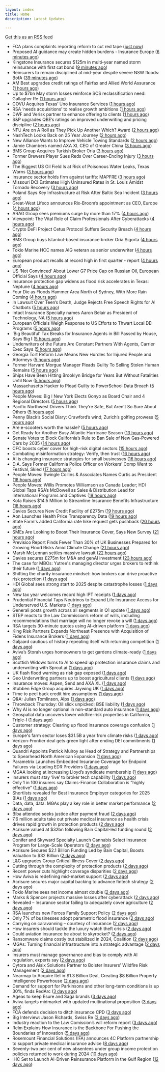 ```yaml
---
layout: index
title: Home
description: Latest Updates

---
```


[Get this as an RSS feed](/feed.rss)

<!-- news_marker starts -->
- FCA plans complaints reporting reform to cut red tape ([just now](https://www.insurancebusinessmag.com/uk/news/breaking-news/fca-plans-complaints-reporting-reform-to-cut-red-tape-536717.aspx))
- Proposed AI guidance may create hidden burdens - Insurance Europe ([6 minutes ago](https://www.insurancebusinessmag.com/uk/news/technology/proposed-ai-guidance-may-create-hidden-burdens--insurance-europe-536716.aspx))
- Kingstone Insurance secures $125m in multi-year named storm reinsurance with first cat bond ([9 minutes ago](https://www.reinsurancene.ws/kingstone-insurance-secures-125m-in-multi-year-named-storm-reinsurance-with-first-cat-bond/))
- Reinsurers to remain disciplined at mid-year despite severe NSW floods: BofA ([39 minutes ago](https://www.reinsurancene.ws/reinsurers-to-remain-disciplined-at-mid-year-despite-severe-nsw-floods-bofa/))
- AM Best upgrades credit ratings of Fairfax and Allied World Assurance ([1 hours ago](https://www.reinsurancene.ws/am-best-upgrades-credit-ratings-of-fairfax-and-allied-world-assurance/))
- Up to $7bn May storm losses reinforce SCS reclassification need: Gallagher Re ([1 hours ago](https://www.reinsurancene.ws/up-to-7bn-may-storm-losses-reinforce-scs-reclassification-need-gallagher-re/))
- COVU Acquires Texas’ Uno Insurance Services ([1 hours ago](https://www.insurancejournal.com/news/southcentral/2025/05/23/824917.htm))
- RSA ‘needs acquisitions’ to realise growth ambitions ([1 hours ago](https://www.postonline.co.uk/news/7957807/rsa-%E2%80%98needs-acquisitions%E2%80%99-to-realise-growth-ambitions))
- DWF and Verisk partner to enhance offering to clients ([1 hours ago](https://www.postonline.co.uk/news/7957815/dwf-and-verisk-partner-to-enhance-offering-to-clients))
- S&P upgrades QBE’s ratings on improved underwriting and pricing discipline ([2 hours ago](https://www.reinsurancene.ws/sp-upgrades-qbes-ratings-on-improved-underwriting-and-pricing-discipline/))
- NFU Are on A Roll as They Pick Up Another Which? Award ([2 hours ago](https://insurance-edge.net/2025/05/23/nfu-are-on-a-roll-as-they-pick-up-another-which-award/))
- NashTech Looks Back on 25 Year Journey ([2 hours ago](https://insurance-edge.net/2025/05/23/nashtech-looks-back-on-25-year-journey/))
- New Alliance Wants to Improve Vehicle Towing Standards ([2 hours ago](https://insurance-edge.net/2025/05/23/new-alliance-wants-to-improve-vehicle-towing-standards/))
- Jamie Chambers named AXA XL CEO of Greater China ([3 hours ago](https://www.reinsurancene.ws/jamie-chambers-named-axa-xl-ceo-of-greater-china/))
- BMS Group Acquires Turkish Broker Oria ([3 hours ago](https://www.insurancejournal.com/news/international/2025/05/23/824941.htm))
- Former Brewers Player Sues Reds Over Career-Ending Injury ([3 hours ago](https://www.insurancejournal.com/news/midwest/2025/05/23/824903.htm))
- The Biggest US Oil Field Is at Risk of Poisonous Water Leaks, Texas Warns ([3 hours ago](https://www.insurancejournal.com/news/southcentral/2025/05/23/824907.htm))
- Insurance sector holds firm against tariffs: MAPFRE ([3 hours ago](https://www.reinsurancene.ws/insurance-sector-holds-firm-against-tariffs-mapfre/))
- Missouri DCI Estimates High Uninsured Rates in St. Louis Amidst Tornado Recovery ([3 hours ago](https://www.insurancejournal.com/news/midwest/2025/05/23/824913.htm))
- Poland Says Key Infrastructure at Risk After Baltic Sea Incident ([3 hours ago](https://www.insurancejournal.com/news/international/2025/05/23/824938.htm))
- Great-West Lifeco announces Rix-Broom’s appointment as CEO, Europe ([4 hours ago](https://www.reinsurancene.ws/great-west-lifeco-announces-rix-brooms-appointment-as-ceo-europe/))
- ARAG Group sees premiums surge by more than 17% ([4 hours ago](https://www.insurancebusinessmag.com/uk/news/breaking-news/arag-group-sees-premiums-surge-by-more-than-17-536693.aspx))
- Viewpoint: The Vital Role of Claim Professionals After Cyberattacks ([4 hours ago](https://www.insurancejournal.com/news/national/2025/05/23/824781.htm))
- Crypto DeFi Project Cetus Protocol Suffers Security Breach ([4 hours ago](https://www.insurancejournal.com/news/international/2025/05/23/824934.htm))
- BMS Group buys Istanbul-based insurance broker Oria Sigorta ([4 hours ago](https://www.insurancebusinessmag.com/uk/news/breaking-news/bms-group-buys-istanbulbased-insurance-broker-oria-sigorta-536691.aspx))
- Tokio Marine HCC names AIG veteran as senior underwriter ([4 hours ago](https://www.insurancebusinessmag.com/uk/news/professional-liability/tokio-marine-hcc-names-aig-veteran-as-senior-underwriter-536690.aspx))
- European product recalls at record high in first quarter - report ([4 hours ago](https://www.insurancebusinessmag.com/uk/news/breaking-news/european-product-recalls-at-record-high-in-first-quarter--report-536689.aspx))
- US ‘Not Convinced’ About Lower G7 Price Cap on Russian Oil, European Official Says ([4 hours ago](https://www.insurancejournal.com/news/international/2025/05/23/824931.htm))
- Insurance protection gap widens as flood risk accelerates in Texas: Neptune ([4 hours ago](https://www.reinsurancene.ws/insurance-protection-gap-widens-as-flood-risk-accelerates-in-texas-neptune/))
- Four Die as Floods Hammer Area North of Sydney, With More Rain Coming ([4 hours ago](https://www.insurancejournal.com/news/international/2025/05/23/824927.htm))
- In Lawsuit Over Teen’s Death, Judge Rejects Free Speech Rights for AI Chatbots ([5 hours ago](https://www.insurancejournal.com/news/national/2025/05/23/824758.htm))
- Intact Insurance Specialty names Aaron Belair as President of Technology, NA ([5 hours ago](https://www.reinsurancene.ws/intact-insurance-specialty-names-aaron-belair-as-president-of-technology-na/))
- European Officials Weigh Response to US Efforts to Thwart Local DEI Programs ([5 hours ago](https://www.insurancejournal.com/news/international/2025/05/23/824762.htm))
- ‘Big Beautiful’ Tax Breaks for Insurance Agents in Bill Passed by House, Says Big I ([5 hours ago](https://www.insurancejournal.com/news/national/2025/05/23/824883.htm))
- Underwriters of the Future Are Constant Partners With Agents, Carrier Exec Says ([5 hours ago](https://www.insurancejournal.com/news/national/2025/05/23/824719.htm))
- Georgia Tort Reform Law Means New Hurdles for Injured People and Attorneys ([5 hours ago](https://www.insurancejournal.com/news/southeast/2025/05/23/824861.htm))
- Former Harvard Morgue Manager Pleads Guilty To Selling Stolen Human Remains ([5 hours ago](https://www.insurancejournal.com/news/east/2025/05/23/824859.htm))
- Ships Have Been Hitting Brooklyn Bridge for Years But Without Fatalities Until Now ([5 hours ago](https://www.insurancejournal.com/news/east/2025/05/23/824881.htm))
- Massachusetts Hacker to Plead Guilty to PowerSchool Data Breach ([5 hours ago](https://www.insurancejournal.com/news/east/2025/05/23/824874.htm))
- People Moves: Big I New York Elects Gonyo as Board Chair and 4 Regional Directors ([5 hours ago](https://www.insurancejournal.com/news/east/2025/05/23/824816.htm))
- Pacific Northwest Drivers Think They’re Safe, But Aren’t So Sure About Others ([5 hours ago](https://www.insurancejournal.com/news/west/2025/05/23/824682.htm))
- Penny Black’s Social Diary: Crawford’s wind; Zurich’s golfing prowess ([5 hours ago](https://www.postonline.co.uk/people/7957569/penny-black%E2%80%99s-social-diary-crawford%E2%80%99s-wind-zurich%E2%80%99s-golfing-prowess))
- Are e-scooters worth the hassle? ([5 hours ago](https://www.postonline.co.uk/regulation/7957744/are-e-scooters-worth-the-hassle))
- Get Ready for Another Busy Atlantic Hurricane Season ([13 hours ago](https://www.insurancejournal.com/news/national/2025/05/22/824899.htm))
- Senate Votes to Block California’s Rule to Ban Sale of New Gas-Powered Cars by 2035 ([14 hours ago](https://www.insurancejournal.com/news/west/2025/05/22/824884.htm))
- CFC boosts cyber cover for high-risk digital sectors ([15 hours ago](https://www.insurancebusinessmag.com/uk/news/cyber/cfc-boosts-cyber-cover-for-highrisk-digital-sectors-536652.aspx))
- Combating misinformation strategy: Verify, then trust ([16 hours ago](https://www.dig-in.com/opinion/strategies-for-fighting-misinformation))
- AI is changing insurance strategies for small businesses ([16 hours ago](https://www.dig-in.com/opinion/ai-is-changing-insurance-strategies-for-small-businesses))
- D.A. Says Former California Police Officer on Workers’ Comp Went to Festival, Skied ([17 hours ago](https://www.insurancejournal.com/news/west/2025/05/22/824698.htm))
- People Moves: Swingle Collins & Associates Names Curtis as President ([18 hours ago](https://www.insurancejournal.com/news/southcentral/2025/05/22/824852.htm))
- People Moves: Willis Promotes Williamson as Canada Leader; HDI Global Taps RSA’s McDowell as Sales & Distribution Lead for International Programs and Captives ([18 hours ago](https://www.insurancejournal.com/news/international/2025/05/22/824842.htm))
- Kota Raises $14.5 Million to Streamline Insurance Benefits Infrastructure ([18 hours ago](https://www.insurtechinsights.com/kota-raises-14-5-million-to-streamline-insurance-benefits-infrastructure/))
- Davies Secures New Credit Facility of £275m ([19 hours ago](https://insurance-edge.net/2025/05/22/davies-secures-new-credit-facility-of-275m/))
- Aon Launches Health Price Transparency Data ([19 hours ago](https://insurance-edge.net/2025/05/22/aon-launches-health-price-transparency-data/))
- State Farm's added California rate hike request gets pushback ([20 hours ago](https://www.dig-in.com/news/state-farms-added-california-rate-hike-gets-pushback))
- SMEs Are Looking to Boost Their Insurance Cover, Says New Survey ([21 hours ago](https://insurance-edge.net/2025/05/22/smes-are-looking-to-boost-their-insurance-cover-says-new-survey/))
- Previsico Report Finds Fewer Than 30% of UK Businesses Prepared for Growing Flood Risks Amid Climate Change ([21 hours ago](https://www.insurtechinsights.com/previsico-report-finds-fewer-than-30-of-uk-businesses-prepared-for-growing-flood-risks-amid-climate-change/))
- Marsh McLennan settles massive lawsuit ([22 hours ago](https://www.insurancebusinessmag.com/uk/news/legal-insights/marsh-mclennan-settles-massive-lawsuit-536579.aspx))
- Davies secures £275m for M&A and genAI investment ([23 hours ago](https://www.postonline.co.uk/claims/7957808/davies-secures-%C2%A3275m-for-ma-and-genai-investment))
- The case for MBOs: Yutree's managing director urges brokers to rethink their future ([1 days ago](https://www.insurancebusinessmag.com/uk/news/business-resilience/the-case-for-mbos-yutrees-managing-director-urges-brokers-to-rethink-their-future-536561.aspx))
- Shifting the charity insurance mindset: how brokers can drive proactive risk protection ([1 days ago](https://www.insurancebusinessmag.com/uk/news/non-profits/shifting-the-charity-insurance-mindset-how-brokers-can-drive-proactive-risk-protection-536560.aspx))
- HDI Global sees strong start to 2025 despite catastrophe losses ([1 days ago](https://www.insurancebusinessmag.com/uk/news/breaking-news/hdi-global-sees-strong-start-to-2025-despite-catastrophe-losses-536559.aspx))
- New tax year welcomes record high IPT receipts ([1 days ago](https://www.insurancebusinessmag.com/uk/news/breaking-news/new-tax-year-welcomes-record-high-ipt-receipts-536558.aspx))
- Prudential Financial Taps Neutrinos to Expand Life Insurance Access for Underserved U.S. Markets ([1 days ago](https://www.insurtechinsights.com/prudential-financial-taps-neutrinos-to-expand-life-insurance-access-for-underserved-u-s-markets/))
- Generali posts growth across all segments in Q1 update ([1 days ago](https://www.insurancebusinessmag.com/uk/news/breaking-news/generali-posts-growth-across-all-segments-in-q1-update-536552.aspx))
- STEP reacts to the Law Commission’s reform of wills, including recommendations that marriage will no longer revoke a will ([1 days ago](https://ifamagazine.com/step-reacts-to-the-law-commissions-reform-of-wills-including-recommendations-that-marriage-will-no-longer-revoke-a-will/))
- RSA targets 30-minute quotes using AI-driven platform ([1 days ago](https://www.postonline.co.uk/commercial/7957756/rsa-targets-30-minute-quotes-using-ai-driven-platform))
- King Risk Partners Expands Northeast Presence with Acquisition of Fidens Insurance Brokers ([1 days ago](https://www.insurtechinsights.com/king-risk-partners-expands-northeast-presence-with-acquisition-of-fidens-insurance-brokers/))
- Galjaard cautious of history repeating itself with returning competition ([1 days ago](https://www.postonline.co.uk/news/7957781/galjaard-cautious-of-history-repeating-itself-with-returning-competition))
- Aviva’s Storah urges homeowners to get gardens climate-ready ([1 days ago](https://www.postonline.co.uk/personal/7957795/aviva%E2%80%99s-storah-urges-homeowners-to-get-gardens-climate-ready))
- Scottish Widows turns to AI to speed up protection insurance claims and underwriting with Sprout.ai ([1 days ago](https://ifamagazine.com/scottish-widows-turns-to-ai-to-speed-up-protection-insurance-claims-and-underwriting-with-sprout-ai/))
- UK flash flood warning as risk gap exposed ([1 days ago](https://www.insurancebusinessmag.com/uk/news/catastrophe/uk-flash-flood-warning-as-risk-gap-exposed-536538.aspx))
- Geo Underwriting partners up to boost agricultural clients ([1 days ago](https://www.insurancebusinessmag.com/uk/news/property-insurance/geo-underwriting-partners-up-to-boost-agricultural-clients-536537.aspx))
- Insurance moves: Aspen, Send and AXA XL ([1 days ago](https://www.insurancebusinessmag.com/uk/news/breaking-news/insurance-moves-aspen-send-and-axa-xl-536536.aspx))
- Stubben Edge Group acquires Jaywing UK ([1 days ago](https://www.insurancebusinessmag.com/uk/news/breaking-news/stubben-edge-group-acquires-jaywing-uk-536535.aspx))
- Time to peel back credit hire assumptions ([1 days ago](https://www.postonline.co.uk/personal/7957762/time-to-peel-back-credit-hire-assumptions))
- Q&A: Julian Tomlinson, Alps ([1 days ago](https://www.postonline.co.uk/broker/7957208/qa-julian-tomlinson-alps))
- Throwback Thursday: Oil slick unpicked; BSE liability ([1 days ago](https://www.postonline.co.uk/commercial/7956605/throwback-thursday-oil-slick-unpicked-bse-liability))
- Why AI is no longer optional in non-standard auto insurance ([1 days ago](https://www.dig-in.com/opinion/ais-role-in-non-standard-auto-insurance))
- Geospatial data uncovers lower wildfire-risk properties in California, Triple-I ([1 days ago](https://www.dig-in.com/news/geospatial-data-wildfire-prone-california-properties))
- Customer strategy: Clearing up flood insurance coverage confusion ([1 days ago](https://www.dig-in.com/opinion/clearing-up-flood-insurance-coverage-confusion))
- Europe's farm sector loses $31.5B a year from climate risks ([1 days ago](https://www.dig-in.com/articles/europes-farm-sector-loses-31-5b-a-year-from-climate-risks))
- Verizon-Frontier deal gets green light after ending DEI commitments ([1 days ago](https://www.insurancebusinessmag.com/uk/business-strategy/verizonfrontier-deal-gets-green-light-after-ending-dei-commitments-536482.aspx))
- Quandri Appoints Patrick Mulroy as Head of Strategy and Partnerships to Spearhead North American Expansion ([1 days ago](https://www.insurtechinsights.com/quandri-appoints-patrick-mulroy-as-head-of-strategy-and-partnerships-to-spearhead-north-american-expansion/))
- Parametrix Launches Embedded Insurance Coverage for Endpoint Failures via Leading EDR Providers ([1 days ago](https://www.insurtechinsights.com/parametrix-launches-embedded-insurance-coverage-for-endpoint-failures-via-leading-edr-providers/))
- MGAA looking at increasing Lloyd’s syndicate membership ([1 days ago](https://www.postonline.co.uk/news/7957794/mgaa-looking-at-increasing-lloyd%E2%80%99s-syndicate-membership))
- Insurers must stay ‘live’ to broker tech capability ([1 days ago](https://www.postonline.co.uk/broker/7957792/insurers-must-stay-%E2%80%98live%E2%80%99-to-broker-tech-capability))
- Only 1 in 100 insurers say Claims-Finance Collaboration is “highly effective” ([1 days ago](https://ifamagazine.com/only-1-in-100-insurers-say-claims-finance-collaboration-is-highly-effective/))
- Shortlists revealed for Best Insurance Employer categories for 2025 BIAs ([1 days ago](https://www.postonline.co.uk/broker/7957793/shortlists-revealed-for-best-insurance-employer-categories-for-2025-bias))
- Data, data, data: MGAs play a key role in better market performance ([2 days ago](https://www.insurancebusinessmag.com/uk/news/columns/data-data-data-mgas-play-a-key-role-in-better-market-performance-536399.aspx))
- Biba attendee seeks justice after payment fraud ([2 days ago](https://www.postonline.co.uk/news/7957800/biba-attendee-seeks-justice-after-payment-fraud))
- 7.6 million adults take out private medical insurance as health crisis drives rapid growth in protection products ([2 days ago](https://ifamagazine.com/7-6-million-adults-take-out-private-medical-insurance-as-health-crisis-drives-rapid-growth-in-protection-products/))
- Acrisure valued at $32bn following Bain Capital-led funding round ([2 days ago](https://www.postonline.co.uk/broker/7957799/acrisure-valued-at-32bn-following-bain-capital-led-funding-round))
- Conifer and Skyward Specialty Launch Cannabis Select Insurance Program for Large-Scale Operators ([2 days ago](https://www.insurtechinsights.com/conifer-and-skyward-specialty-launch-cannabis-select-insurance-program-for-large-scale-operators/))
- Acrisure Secures $2.1 Billion Funding Led by Bain Capital, Boosts Valuation to $32 Billion ([2 days ago](https://www.insurtechinsights.com/acrisure-secures-2-1-billion-funding-led-by-bain-capital-boosts-valuation-to-32-billion/))
- L&G upgrades Group Critical Illness Cover ([2 days ago](https://ifamagazine.com/lg-upgrades-group-critical-illness-cover/))
- Cutting through the complexity of protection products ([2 days ago](https://ifamagazine.com/cutting-through-the-complexity-of-protection-products/))
- Recent power cuts highlight coverage disparities ([2 days ago](https://www.postonline.co.uk/commercial/7957791/recent-power-cuts-highlight-coverage-disparities))
- How Aviva is redefining mid-market support ([2 days ago](https://www.insurancebusinessmag.com/uk/news/breaking-news/how-aviva-is-redefining-midmarket-support-535375.aspx))
- Acrisure secures major capital backing to advance fintech strategy ([2 days ago](https://www.insurancebusinessmag.com/uk/news/breaking-news/acrisure-secures-major-capital-backing-to-advance-fintech-strategy-536392.aspx))
- Tokio Marine sees net income almost double ([2 days ago](https://www.insurancebusinessmag.com/uk/news/breaking-news/tokio-marine-sees-net-income-almost-double-536377.aspx))
- Marks & Spencer projects massive losses after cyberattack ([2 days ago](https://www.insurancebusinessmag.com/uk/news/cyber/marks-and-spencer-projects-massive-losses-after-cyberattack-536391.aspx))
- Revealed – Insurance sector failing to adequately cover agriculture ([2 days ago](https://www.insurancebusinessmag.com/uk/news/breaking-news/revealed--insurance-sector-failing-to-adequately-cover-agriculture-536376.aspx))
- RSA launches new Forces Family Support Policy ([2 days ago](https://www.insurancebusinessmag.com/uk/news/breaking-news/rsa-launches-new-forces-family-support-policy-536375.aspx))
- Only 7% of businesses adopt parametric flood insurance ([2 days ago](https://www.postonline.co.uk/news/7957796/only-7-of-businesses-adopt-parametric-flood-insurance))
- Carrying on caravanning – courtesy of insurance ([2 days ago](https://www.postonline.co.uk/personal/7957724/carrying-on-caravanning-%E2%80%93-courtesy-of-insurance))
- How insurers should tackle the luxury watch theft crisis ([2 days ago](https://www.postonline.co.uk/claims/7957407/how-insurers-should-tackle-the-luxury-watch-theft-crisis))
- Could aviation insurance be about to skyrocket? ([2 days ago](https://www.postonline.co.uk/commercial/7957567/could-aviation-insurance-be-about-to-skyrocket))
- Ransomware claims costly but stabilized in 2024, Coalition ([2 days ago](https://www.dig-in.com/news/ransomware-claims-costly-but-stabilized-in-2024-coalition))
- MGAs: Turning financial infrastructure into a strategic advantage ([2 days ago](https://www.dig-in.com/opinion/turning-financial-infrastructure-into-a-strategic-advantage))
- Insurers must manage governance and bias to comply with AI regulation, experts say ([2 days ago](https://www.dig-in.com/news/ai-governance-and-bias-become-compliance-issues-for-insurers))
- Cytora and Aisix Solutions Partner to Bolster Insurers’ Wildfire Risk Management ([2 days ago](https://www.insurtechinsights.com/cytora-and-aisix-solutions-partner-to-bolster-insurers-wildfire-risk-management/))
- Nearmap to Acquire Itel in $1.3 Billion Deal, Creating $8 Billion Property Intelligence Powerhouse ([2 days ago](https://www.insurtechinsights.com/nearmap-to-acquire-itel-in-1-3-billion-deal-creating-8-billion-property-intelligence-powerhouse/))
- Demand for support for Parkinsons and other long-term conditions is up 30%, finds RedArc ([3 days ago](https://ifamagazine.com/demand-for-support-for-parkinsons-and-other-long-term-conditions-is-up-30-finds-redarc/))
- Ageas to keep Esure and Saga brands ([3 days ago](https://www.postonline.co.uk/news/7957788/ageas-to-keep-esure-and-saga-brands))
- Aviva targets midmarket with updated multinational proposition ([3 days ago](https://www.postonline.co.uk/broker/7957787/aviva-targets-midmarket-with-updated-multinational-proposition))
- FCA defends decision to ditch insurance CPD ([3 days ago](https://www.postonline.co.uk/news/7957780/fca-defends-decision-to-ditch-insurance-cpd))
- Big Interview: Jason Richards, Swiss Re ([3 days ago](https://www.postonline.co.uk/reinsurance/7957541/big-interview-jason-richards-swiss-re))
- Industry reaction to the Law Comission’s will reform report ([3 days ago](https://ifamagazine.com/industry-reaction-to-the-law-comissions-will-reform-report/))
- Relm Explains How Insurance is the Backbone For Pushing the Boundaries of Innovation ([5 days ago](https://thefintechtimes.com/relm-explains-how-insurance-is-the-backbone-for-pushing-the-boundaries-of-innovation/))
- Rosemount Financial Solutions (IFA) announces 4C Platform partnership to support private medical insurance advice ([8 days ago](https://ifamagazine.com/rosemount-financial-solutions-ifa-announces-4c-platform-partnership-to-support-private-medical-insurance-advice/))
- Seventy-two per cent of new absentees under group income protection policies returned to work during 2024 ([10 days ago](https://ifamagazine.com/seventy-two-per-cent-of-new-absentees-under-group-income-protection-policies-returned-to-work-during-2024/))
- IHC Set to Launch AI-Driven Reinsurance Platform in the Gulf Region ([12 days ago](https://thefintechtimes.com/ihc-set-to-launch-ai-driven-reinsurance-platform/))

<!-- news_marker ends -->